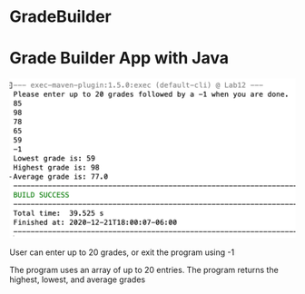 # GradeBuilder

# Grade Builder App with Java

![screenshot](images/GradeImage.png)

<p> User can enter up to 20 grades, or exit the program using -1
<p> The program uses an array of up to 20 entries.  The program returns the highest, lowest, and average grades